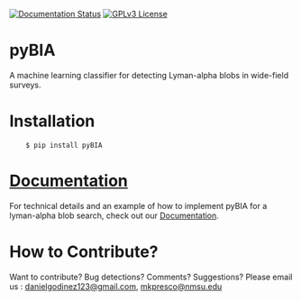 [![Documentation Status](https://readthedocs.org/projects/pybia/badge/?version=latest)](https://pybia.readthedocs.io/en/latest/?badge=latest)
[![GPLv3 License](https://img.shields.io/badge/License-GPL%20v3-yellow.svg)](https://opensource.org/licenses/LGPL-3.0)


# pyBIA

A machine learning classifier for detecting Lyman-alpha blobs in wide-field surveys.

# Installation

```
    $ pip install pyBIA
```

# [Documentation](https://pybia.readthedocs.io/en/latest/)

For technical details and an example of how to implement pyBIA for a lyman-alpha blob search, check out our [Documentation](https://pybia.readthedocs.io/en/latest/).


# How to Contribute?

Want to contribute? Bug detections? Comments? Suggestions? Please email us : danielgodinez123@gmail.com, mkpresco@nmsu.edu
